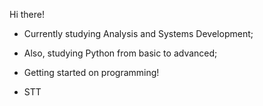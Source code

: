 Hi there! 
- Currently studying Analysis and Systems Development; 
- Also, studying Python from basic to advanced; 
- Getting started on programming! 


- STT
